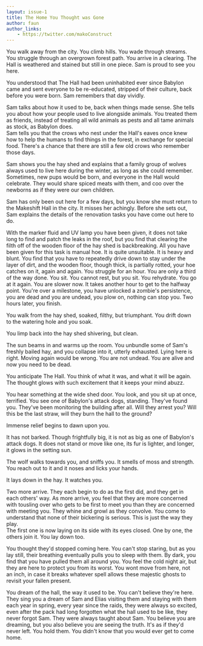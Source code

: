 ```yaml
---
layout: issue-1
title: The Home You Thought was Gone
author: faun
author_links:
    - https://twitter.com/makoConstruct
---
```


You walk away from the city. You climb hills. You wade through streams. You struggle through an overgrown forest path. You arrive in a clearing. The Hall is weathered and stained but still in one piece. Sam is proud to see you here.

You understood that The Hall had been uninhabited ever since Babylon came and sent everyone to be re-educated, stripped of their culture, back before you were born. Sam remembers that day vividly.

Sam talks about how it used to be, back when things made sense. She tells you about how your people used to live alongside animals. You treated them as friends, instead of treating all wild animals as pests and all tame animals as stock, as Babylon does.<br/>
Sam tells you that the crows who nest under the Hall's eaves once knew how to help the humans to find things in the forest, in exchange for special food. There's a chance that there are still a few old crows who remember those days.

Sam shows you the hay shed and explains that a family group of wolves always used to live here during the winter, as long as she could remember. Sometimes, new pups would be born, and everyone in the Hall would celebrate. They would share spiced meats with them, and coo over the newborns as if they were our own children.

Sam has only been out here for a few days, but you know she must return to the Makeshift Hall in the city. It misses her achingly. Before she sets out, Sam explains the details of the renovation tasks you have come out here to do.

With the marker fluid and UV lamp you have been given, it does not take long to find and patch the leaks in the roof, but you find that clearing the filth off of the wooden floor of the hay shed is backbreaking. All you have been given for this task is manual hoe. It is quite unsuitable. It is heavy and blunt. You find that you have to repeatedly drive down to stay under the layer of dirt, and the wooden floor, though thick, is partially rotted, your hoe catches on it, again and again. You struggle for an hour. You are only a third of the way done. You sit. You cannot rest, but you sit. You rehydrate. You go at it again. You are slower now. It takes another hour to get to the halfway point. You're over a milestone, you have unlocked a zombie's persistence, you are dead and you are undead, you plow on, nothing can stop you. Two hours later, you finish.

﻿You walk from the hay shed, soaked, filthy, but triumphant. You drift down to the watering hole and you soak.

﻿You limp back into the hay shed shivering, but clean.

﻿The sun beams in and warms up the room. You unbundle some of Sam's freshly bailed hay, and you collapse into it, utterly exhausted. Lying here is right. Moving again would be wrong. You are not undead. You are alive and now you need to be dead.

You anticipate The Hall. You think of what it was, and what it will be again. The thought glows with such excitement that it keeps your mind abuzz.

﻿You hear something at the wide shed door. You look, and you sit up at once, terrified. You see one of Babylon's attack dogs, standing. They've found you. They've been monitoring the building after all. Will they arrest you? Will this be the last straw, will they burn the hall to the ground?

﻿Immense relief begins to dawn upon you.

﻿It has not barked. Though frightfully big, it is not as big as one of Babylon's attack dogs. It does not stand or move like one, its fur is lighter, and longer, it glows in the setting sun.

﻿The wolf walks towards you, and sniffs you. It smells of moss and strength. You reach out to it and it noses and licks your hands.

﻿It lays down in the hay. It watches you.

﻿Two more arrive. They each begin to do as the first did, and they get in each others' way. As more arrive, you feel that they are more concerned with tousling over who gets to be first to meet you than they are concerned with meeting you. They whine and growl as they convolve. You come to understand that none of their bickering is serious. This is just the way they play.<br/>
The first one is now laying on its side with its eyes closed. One by one, the others join it. You lay down too.

You thought they'd stopped coming here. You can't stop staring, but as you lay still, their breathing eventually pulls you to sleep with them. By dark, you find that you have pulled them all around you. You feel the cold night air, but they are here to protect you from its worst. You wont move from here, not an inch, in case it breaks whatever spell allows these majestic ghosts to revisit your fallen present.

﻿You dream of the hall, the way it used to be. You can't believe they're here. They sing you a dream of Sam and Elias visiting them and staying with them each year in spring, every year since the raids, they were always so excited, even after the pack had long forgotten what the hall used to be like, they never forgot Sam. They were always taught about Sam. You believe you are dreaming, but you also believe you are seeing the truth. It's as if they'd never left. You hold them. You didn't know that you would ever get to come home.